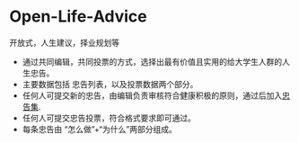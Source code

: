 # Open-Life-Advice
开放式，人生建议，择业规划等
- 通过共同编辑，共同投票的方式，选择出最有价值且实用的给大学生人群的人生忠告。
- 主要数据包括 忠告列表，以及投票数据两个部分。
- 任何人可提交新的忠告，由编辑负责审核符合健康积极的原则，通过后加入[忠告集](Advices.md).
- 任何人可提交忠告投票，符合格式要求即可通过。
- 每条忠告由 “怎么做”+“为什么”两部分组成。
